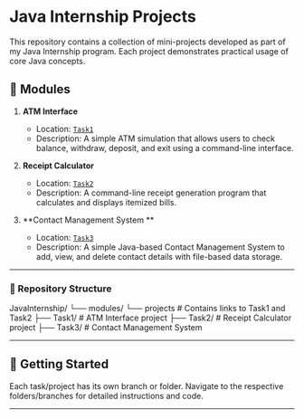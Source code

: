 # Java Internship Projects

This repository contains a collection of mini-projects developed as part of my Java Internship program. Each project demonstrates practical usage of core Java concepts.

## 📁 Modules

1. **ATM Interface**
   - Location: [`Task1`](https://github.com/Ambalkar/JavaInternship/tree/task1)
   - Description: A simple ATM simulation that allows users to check balance, withdraw, deposit, and exit using a command-line interface.

2. **Receipt Calculator**
   - Location: [`Task2`](https://github.com/Ambalkar/JavaInternship/tree/task2)
   - Description: A command-line receipt generation program that calculates and displays itemized bills.

3. **Contact Management System **
   - Location: [`Task3`](https://github.com/Ambalkar/JavaInternship/tree/task3)
   - Description: A simple Java-based Contact Management System to add, view, and delete contact details with file-based data storage.
---

### 🔗 Repository Structure

JavaInternship/
└── modules/ 
  └── projects # Contains links to Task1 and Task2
├── Task1/ # ATM Interface project
├── Task2/ # Receipt Calculator project 
├── Task3/ # Contact Management System


---

## 🚀 Getting Started

Each task/project has its own branch or folder. Navigate to the respective folders/branches for detailed instructions and code.

---
